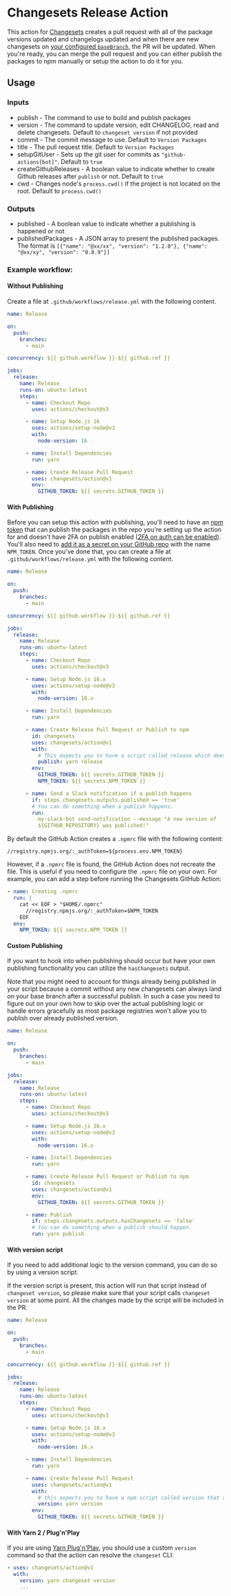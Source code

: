 # Changesets Release Action
This action for [Changesets](https://github.com/atlassian/changesets) creates a
pull request with all of the package versions updated and changelogs updated and
when there are new changesets on
[your configured `baseBranch`](https://github.com/changesets/changesets/blob/main/docs/config-file-options.md#basebranch-git-branch-name),
the PR will be updated. When you're ready, you can merge the pull request and
you can either publish the packages to npm manually or setup the action to do it
for you.

## Usage

### Inputs

- publish - The command to use to build and publish packages
- version - The command to update version, edit CHANGELOG, read and delete
  changesets. Default to `changeset version` if not provided
- commit - The commit message to use. Default to `Version Packages`
- title - The pull request title. Default to `Version Packages`
- setupGitUser - Sets up the git user for commits as `"github-actions[bot]"`.
  Default to `true`
- createGithubReleases - A boolean value to indicate whether to create Github
  releases after `publish` or not. Default to `true`
- cwd - Changes node's `process.cwd()` if the project is not located on the
  root. Default to `process.cwd()`

### Outputs

- published - A boolean value to indicate whether a publishing is happened or
  not
- publishedPackages - A JSON array to present the published packages. The format
  is
  `[{"name": "@xx/xx", "version": "1.2.0"}, {"name": "@xx/xy", "version": "0.8.9"}]`

### Example workflow:

#### Without Publishing

Create a file at `.github/workflows/release.yml` with the following content.

```yml
name: Release

on:
  push:
    branches:
      - main

concurrency: ${{ github.workflow }}-${{ github.ref }}

jobs:
  release:
    name: Release
    runs-on: ubuntu-latest
    steps:
      - name: Checkout Repo
        uses: actions/checkout@v3

      - name: Setup Node.js 16
        uses: actions/setup-node@v3
        with:
          node-version: 16

      - name: Install Dependencies
        run: yarn

      - name: Create Release Pull Request
        uses: changesets/action@v1
        env:
          GITHUB_TOKEN: ${{ secrets.GITHUB_TOKEN }}
```

#### With Publishing

Before you can setup this action with publishing, you'll need to have an
[npm token](https://docs.npmjs.com/creating-and-viewing-authentication-tokens)
that can publish the packages in the repo you're setting up the action for and
doesn't have 2FA on publish enabled
([2FA on auth can be enabled](https://docs.npmjs.com/about-two-factor-authentication)).
You'll also need to
[add it as a secret on your GitHub repo](https://help.github.com/en/articles/virtual-environments-for-github-actions#creating-and-using-secrets-encrypted-variables)
with the name `NPM_TOKEN`. Once you've done that, you can create a file at
`.github/workflows/release.yml` with the following content.

```yml
name: Release

on:
  push:
    branches:
      - main

concurrency: ${{ github.workflow }}-${{ github.ref }}

jobs:
  release:
    name: Release
    runs-on: ubuntu-latest
    steps:
      - name: Checkout Repo
        uses: actions/checkout@v3

      - name: Setup Node.js 16.x
        uses: actions/setup-node@v3
        with:
          node-version: 16.x

      - name: Install Dependencies
        run: yarn

      - name: Create Release Pull Request or Publish to npm
        id: changesets
        uses: changesets/action@v1
        with:
          # This expects you to have a script called release which does a build for your packages and calls changeset publish
          publish: yarn release
        env:
          GITHUB_TOKEN: ${{ secrets.GITHUB_TOKEN }}
          NPM_TOKEN: ${{ secrets.NPM_TOKEN }}

      - name: Send a Slack notification if a publish happens
        if: steps.changesets.outputs.published == 'true'
        # You can do something when a publish happens.
        run:
          my-slack-bot send-notification --message "A new version of
          ${GITHUB_REPOSITORY} was published!"
```

By default the GitHub Action creates a `.npmrc` file with the following content:

```
//registry.npmjs.org/:_authToken=${process.env.NPM_TOKEN}
```

However, if a `.npmrc` file is found, the GitHub Action does not recreate the
file. This is useful if you need to configure the `.npmrc` file on your own. For
example, you can add a step before running the Changesets GitHub Action:

```yml
- name: Creating .npmrc
  run: |
    cat << EOF > "$HOME/.npmrc"
      //registry.npmjs.org/:_authToken=$NPM_TOKEN
    EOF
  env:
    NPM_TOKEN: ${{ secrets.NPM_TOKEN }}
```

#### Custom Publishing

If you want to hook into when publishing should occur but have your own
publishing functionality you can utilize the `hasChangesets` output.

Note that you might need to account for things already being published in your
script because a commit without any new changesets can always land on your base
branch after a successful publish. In such a case you need to figure out on your
own how to skip over the actual publishing logic or handle errors gracefully as
most package registries won't allow you to publish over already published
version.

```yml
name: Release

on:
  push:
    branches:
      - main

jobs:
  release:
    name: Release
    runs-on: ubuntu-latest
    steps:
      - name: Checkout Repo
        uses: actions/checkout@v3

      - name: Setup Node.js 16.x
        uses: actions/setup-node@v3
        with:
          node-version: 16.x

      - name: Install Dependencies
        run: yarn

      - name: Create Release Pull Request or Publish to npm
        id: changesets
        uses: changesets/action@v1
        env:
          GITHUB_TOKEN: ${{ secrets.GITHUB_TOKEN }}

      - name: Publish
        if: steps.changesets.outputs.hasChangesets == 'false'
        # You can do something when a publish should happen.
        run: yarn publish
```

#### With version script

If you need to add additional logic to the version command, you can do so by
using a version script.

If the version script is present, this action will run that script instead of
`changeset version`, so please make sure that your script calls
`changeset version` at some point. All the changes made by the script will be
included in the PR.

```yml
name: Release

on:
  push:
    branches:
      - main

concurrency: ${{ github.workflow }}-${{ github.ref }}

jobs:
  release:
    name: Release
    runs-on: ubuntu-latest
    steps:
      - name: Checkout Repo
        uses: actions/checkout@v3

      - name: Setup Node.js 16.x
        uses: actions/setup-node@v3
        with:
          node-version: 16.x

      - name: Install Dependencies
        run: yarn

      - name: Create Release Pull Request
        uses: changesets/action@v1
        with:
          # this expects you to have a npm script called version that runs some logic and then calls `changeset version`.
          version: yarn version
        env:
          GITHUB_TOKEN: ${{ secrets.GITHUB_TOKEN }}
```

#### With Yarn 2 / Plug'n'Play

If you are using [Yarn Plug'n'Play](https://yarnpkg.com/features/pnp), you
should use a custom `version` command so that the action can resolve the
`changeset` CLI:

```yaml
- uses: changesets/action@v1
  with:
    version: yarn changeset version
    ...
```
